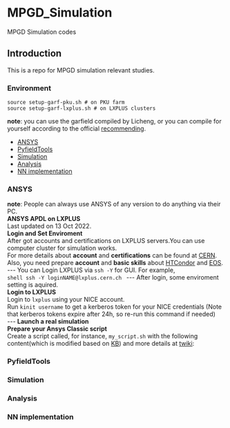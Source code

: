 # MPGD_Simulation
MPGD Simulation codes

## Introduction
This is a repo for MPGD simulation relevant studies.

### Environment
```shell
source setup-garf-pku.sh # on PKU farm
source setup-garf-lxplus.sh # on LXPLUS clusters
```
**note**: you can use the garfield compiled by Licheng, or you can compile for yourself according to the official [recommending](https://garfieldpp.web.cern.ch/garfieldpp/).

<!-- TOC -->

- [ANSYS](#ansys)
- [PyfieldTools](#pyfieldtools)
- [Simulation](#simulation)
- [Analysis](#analysis)
- [NN implementation](#nn-iplementation)

<!-- /TOC -->

### ANSYS
**note**: People can always use ANSYS of any version to do anything via their PC.<br />
    **ANSYS APDL on LXPLUS**<br />
    Last updated on 13 Oct 2022.<br />
    **Login and Set Enviroment**<br />
    After got accounts and certifications on LXPLUS servers.You can use computer cluster for simulation works.<br />
    For more details about **account** and **certifications** can be found at [CERN](https://account.cern.ch/account/).<br />
    Also, you need prepare **account** and **basic skills** about [HTCondor](https://batchdocs.web.cern.ch/index.html) and [EOS](https://cern.service-now.com/service-portal%3Fid=kb_article&n=KB0001998).<br />
    ---
    You can Login LXPLUS via `ssh -Y` for GUI. For example,<br />
    ```shell
    ssh -Y loginNAME@lxplus.cern.ch
    ```
    ---
    After login, some enviroment setting is aquired.<br />
    **Login to LXPLUS**<br />
    Login to `lxplus` using your NICE account.<br />
    Run `kinit username` to get a kerberos token for your NICE credentials (Note that kerberos tokens expire after 24h, so re-run this command if needed)<br />
    ---
    **Launch a real simulation**<br />
    **Prepare your Ansys Classic script**<br />
    Create a script called, for instance, `my_script.sh` with the following content(which is modified based on [KB](https://cern.service-now.com/service-portal?id=kb_article&n=KB0006082)) and more details at [twiki](https://twiki.cern.ch/twiki/bin/view/CAE/AnsysService):<br />

### PyfieldTools

### Simulation

### Analysis

### NN implementation
